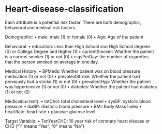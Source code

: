 # Heart-disease-classification





Each attribute is a potential risk factor. There are both demographic, behavioral and medical risk factors.

  Demographic:
• male: male (1) or female (0)
• Age: Age of the patient
  
  Behavioral:
• education: Less than High School and High School degrees (0) or College Degree and Higher (1)
• currentSmoker: Whether the patient is a current smoker (1) or not (0)
• cigsPerDay: the number of cigarettes that the person smoked on average in one day. 

  Medical History:
• BPMeds: Whether patient was on blood pressure medication (1) or not (0)
• prevalentStroke: Whether the patient had previously had a stroke (1) or not (0)
• prevalentHyp: Whether the patient was hypertensive (1) or not (0)
• diabetes: Whether the patient had diabetes (1) or not (0)
  
  Medical(current):
• totChol: total cholesterol level
• sysBP: systolic blood pressure
• diaBP: diastolic blood pressure
• BMI: Body Mass Index
• heartRate: heart rate
• glucose: glucose level
  
  Target Variable:
• TenYearCHD: 10 year risk of coronary heart disease or CHD (“1” means “Yes”, “0” means “No”)